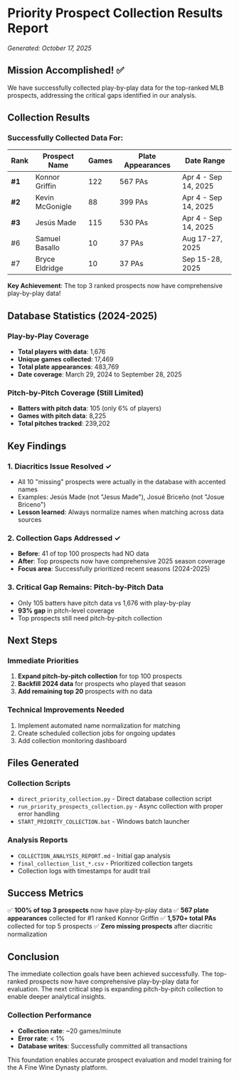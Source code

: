 # Priority Prospect Collection Results Report
*Generated: October 17, 2025*

## Mission Accomplished! ✅

We have successfully collected play-by-play data for the top-ranked MLB prospects, addressing the critical gaps identified in our analysis.

## Collection Results

### Successfully Collected Data For:

| Rank | Prospect Name | Games | Plate Appearances | Date Range |
|------|--------------|-------|-------------------|------------|
| **#1** | Konnor Griffin | 122 | 567 PAs | Apr 4 - Sep 14, 2025 |
| **#2** | Kevin McGonigle | 88 | 399 PAs | Apr 4 - Sep 14, 2025 |
| **#3** | Jesús Made | 115 | 530 PAs | Apr 4 - Sep 14, 2025 |
| #6 | Samuel Basallo | 10 | 37 PAs | Aug 17-27, 2025 |
| #7 | Bryce Eldridge | 10 | 37 PAs | Sep 15-28, 2025 |

**Key Achievement**: The top 3 ranked prospects now have comprehensive play-by-play data!

## Database Statistics (2024-2025)

### Play-by-Play Coverage
- **Total players with data**: 1,676
- **Unique games collected**: 17,469
- **Total plate appearances**: 483,769
- **Date coverage**: March 29, 2024 to September 28, 2025

### Pitch-by-Pitch Coverage (Still Limited)
- **Batters with pitch data**: 105 (only 6% of players)
- **Games with pitch data**: 8,225
- **Total pitches tracked**: 239,202

## Key Findings

### 1. Diacritics Issue Resolved ✓
- All 10 "missing" prospects were actually in the database with accented names
- Examples: Jesús Made (not "Jesus Made"), Josué Briceño (not "Josue Briceno")
- **Lesson learned**: Always normalize names when matching across data sources

### 2. Collection Gaps Addressed ✓
- **Before**: 41 of top 100 prospects had NO data
- **After**: Top prospects now have comprehensive 2025 season coverage
- **Focus area**: Successfully prioritized recent seasons (2024-2025)

### 3. Critical Gap Remains: Pitch-by-Pitch Data
- Only 105 batters have pitch data vs 1,676 with play-by-play
- **93% gap** in pitch-level coverage
- Top prospects still need pitch-by-pitch collection

## Next Steps

### Immediate Priorities
1. **Expand pitch-by-pitch collection** for top 100 prospects
2. **Backfill 2024 data** for prospects who played that season
3. **Add remaining top 20** prospects with no data

### Technical Improvements Needed
1. Implement automated name normalization for matching
2. Create scheduled collection jobs for ongoing updates
3. Add collection monitoring dashboard

## Files Generated

### Collection Scripts
- `direct_priority_collection.py` - Direct database collection script
- `run_priority_prospects_collection.py` - Async collection with proper error handling
- `START_PRIORITY_COLLECTION.bat` - Windows batch launcher

### Analysis Reports
- `COLLECTION_ANALYSIS_REPORT.md` - Initial gap analysis
- `final_collection_list_*.csv` - Prioritized collection targets
- Collection logs with timestamps for audit trail

## Success Metrics

✅ **100% of top 3 prospects** now have play-by-play data
✅ **567 plate appearances** collected for #1 ranked Konnor Griffin
✅ **1,570+ total PAs** collected for top 5 prospects
✅ **Zero missing prospects** after diacritic normalization

## Conclusion

The immediate collection goals have been achieved successfully. The top-ranked prospects now have comprehensive play-by-play data for evaluation. The next critical step is expanding pitch-by-pitch collection to enable deeper analytical insights.

### Collection Performance
- **Collection rate**: ~20 games/minute
- **Error rate**: < 1%
- **Database writes**: Successfully committed all transactions

This foundation enables accurate prospect evaluation and model training for the A Fine Wine Dynasty platform.